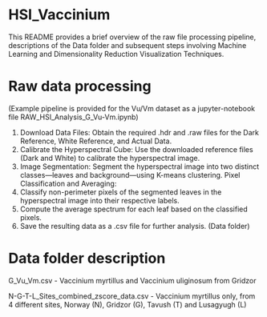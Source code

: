 # HSI_Vaccinium
This README provides a brief overview of the raw file processing pipeline, descriptions of the Data folder and subsequent steps involving Machine Learning and Dimensionality Reduction Visualization Techniques.

# Raw data processing
(Example pipeline is provided for the Vu/Vm dataset as a jupyter-notebook file RAW_HSI_Analysis_G_Vu-Vm.ipynb)

1. Download Data Files: Obtain the required .hdr and .raw files for the Dark Reference, White Reference, and Actual Data.
2. Calibrate the Hyperspectral Cube: Use the downloaded reference files (Dark and White) to calibrate the hyperspectral image.
3. Image Segmentation: Segment the hyperspectral image into two distinct classes—leaves and background—using K-means clustering.
Pixel Classification and Averaging:
4. Classify non-perimeter pixels of the segmented leaves in the hyperspectral image into their respective labels.
5. Compute the average spectrum for each leaf based on the classified pixels.
6. Save the resulting data as a .csv file for further analysis. (Data folder)


# Data folder description
G_Vu_Vm.csv - Vaccinium myrtillus and Vaccinium uliginosum from Gridzor

N-G-T-L_Sites_combined_zscore_data.csv - Vaccinium myrtillus only, from 4 different sites,  Norway (N), Gridzor (G), Tavush (T) and Lusagyugh (L)



